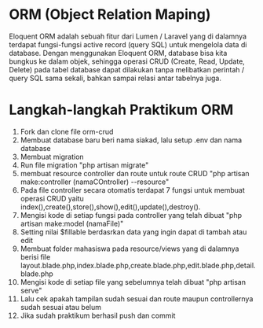 # ORM (Object Relation Maping)
Eloquent ORM adalah sebuah fitur dari Lumen / Laravel yang di dalamnya terdapat fungsi-fungsi active record (query SQL) untuk mengelola data di database. Dengan menggunakan Eloquent ORM, database bisa kita bungkus ke dalam objek, sehingga operasi CRUD (Create, Read, Update, Delete) pada tabel database dapat dilakukan tanpa melibatkan perintah / query SQL sama sekali, bahkan sampai relasi antar tabelnya juga.

# Langkah-langkah Praktikum ORM
1. Fork dan clone file orm-crud
2. Membuat database baru beri nama siakad, lalu setup .env dan nama database
3. Membuat migration
4. Run file migration "php artisan migrate"
5. membuat resource controller dan route untuk route CRUD
    "php artisan make:controller (namaCOntroller) --resource"
6. Pada file controller secara otomatis terdapat 7 fungsi untuk membuat operasi CRUD yaitu
index(),create(),store(),show(),edit(),update(),destroy().
7. Mengisi kode di setiap fungsi pada controller yang telah dibuat
"php artisan make:model (namaFile)"
8. Setting nilai $fillable berdasrkan data yang ingin dapat di tambah atau edit
9. Membuat folder mahasiswa pada resource/views yang di dalamnya berisi file layout.blade.php,index.blade.php,create.blade.php,edit.blade.php,detail.blade.php
10. Mengisi kode di setiap file yang sebelumnya telah dibuat "php artisan serve"
11. Lalu cek apakah tampilan sudah sesuai dan route maupun controllernya sudah sesuai atau belum
12. Jika sudah praktikum berhasil push dan commit